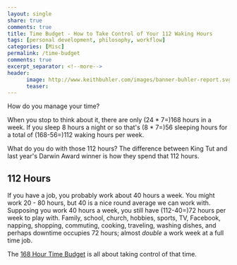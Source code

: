 ```yaml
---
layout: single
share: true
comments: true
title: Time Budget - How to Take Control of Your 112 Waking Hours
tags: [personal development, philosophy, workflow]
categories: [Misc]
permalink: /time-budget
comments: true
excerpt_separator: <!--more-->
header:
      image: http://www.keithbuhler.com/images/banner-buhler-report.svg
      teaser: 
---
```


How do you manage your time? 

When you stop to think about it, there are only (24 * 7=)168 hours in a week. If you sleep 8 hours a night or so that's (8 * 7=)56 sleeping hours for a total of (168-56=)112 waking hours per week.

What do you do with those 112 hours? The difference between King Tut and last year's Darwin Award winner is how they spend that 112 hours. 

<!--more-->

## 112 Hours

If you have a job, you probably work about 40 hours a week. You might work 20 - 80 hours, but 40 is a nice round average we can work with. Supposing you work 40 hours a week, you still have (112-40=)72 hours per week to play with. Family, school, church, hobbies, sports, TV, Facebook, napping, shopping, commuting, cooking, traveling, washing dishes, and perhaps downtime occupies 72 hours; almost *double* a work week at a full time job. 


The [168 Hour Time Budget](https://docs.google.com/spreadsheets/d/1YxJ6wGGUk96KHh-Q_G-1POAyTQsckzl6fy_87ag7v58/edit) is all about taking control of that time. 

